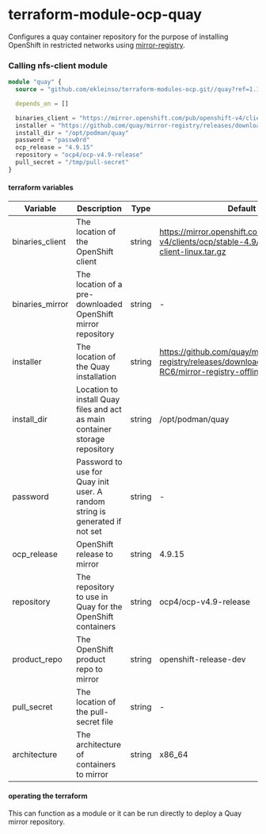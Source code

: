 # terraform-module-ocp-quay
Configures a quay container repository for the purpose of installing OpenShift in restricted networks using [mirror-registry](https://github.com/quay/mirror-registry).

### Calling nfs-client module
```terraform
module "quay" {
  source = "github.com/ekleinso/terraform-modules-ocp.git//quay?ref=1.1"

  depends_on = []

  binaries_client = "https://mirror.openshift.com/pub/openshift-v4/clients/ocp/stable-4.9/openshift-client-linux.tar.gz"
  installer = "https://github.com/quay/mirror-registry/releases/download/1.0.0-RC6/mirror-registry-online.tar.gz"
  install_dir = "/opt/podman/quay"
  password = "passw0rd"
  ocp_release = "4.9.15"
  repository = "ocp4/ocp-v4.9-release"
  pull_secret = "/tmp/pull-secret"
}
```

#### terraform variables

| Variable                         | Description                                                  | Type   | Default |
| -------------------------------- | ------------------------------------------------------------ | ------ | ------- |
| binaries_client                  | The location of the OpenShift client                         | string | https://mirror.openshift.com/pub/openshift-v4/clients/ocp/stable-4.9/openshift-client-linux.tar.gz |
| binaries_mirror     | The location of a pre-downloaded OpenShift mirror repository              | string | - |
| installer   | The location of the Quay installation                                             | string | https://github.com/quay/mirror-registry/releases/download/1.0.0-RC6/mirror-registry-offline.tar.gz |
| install_dir    | Location to install Quay files and act as main container storage repository    | string | /opt/podman/quay |
| password   | Password to use for Quay init user. A random string is generated if not set        | string | - |
| ocp_release  | OpenShift release to mirror                                                      | string | 4.9.15 |
| repository | The repository to use in Quay for the OpenShift containers                         | string | ocp4/ocp-v4.9-release |
| product_repo | The OpenShift product repo to mirror                                             | string | openshift-release-dev |
| pull_secret  | The location of the pull-secret file                                             | string | - |
| architecture | The architecture of containers to mirror                                         | string | x86_64 |

#### operating the terraform
This can function as a module or it can be run directly to deploy a Quay mirror repository.
